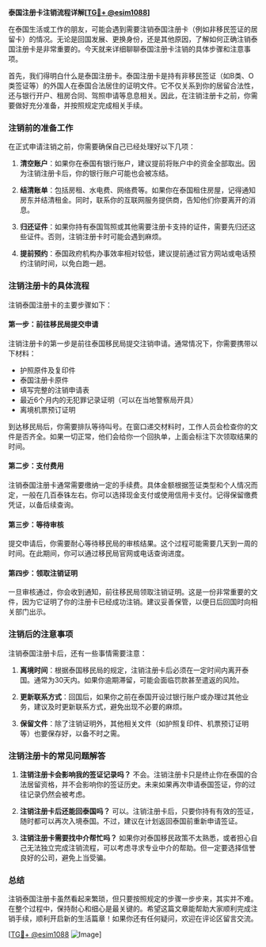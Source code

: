 **泰国注册卡注销流程详解[[TG💪+ @esim1088](https://t.me/s/esim1088)]**

在泰国生活或工作的朋友，可能会遇到需要注销泰国注册卡（例如非移民签证的居留卡）的情况。无论是回国发展、更换身份，还是其他原因，了解如何正确注销泰国注册卡是非常重要的。今天就来详细聊聊泰国注册卡注销的具体步骤和注意事项。

首先，我们得明白什么是泰国注册卡。泰国注册卡是持有非移民签证（如B类、O类签证等）的外国人在泰国合法居住的证明文件。它不仅关系到你的居留合法性，还与银行开户、租房合同、驾照申请等息息相关。因此，在注销注册卡之前，你需要做好充分准备，并按照规定完成相关手续。

### 注销前的准备工作

在正式申请注销之前，你需要确保自己已经处理好以下几项：

1. **清空账户**：如果你在泰国有银行账户，建议提前将账户中的资金全部取出。因为注销注册卡后，你的银行账户可能也会被冻结。
   
2. **结清账单**：包括房租、水电费、网络费等。如果你在泰国租住房屋，记得通知房东并结清租金。同时，联系你的互联网服务提供商，告知他们你要离开的消息。

3. **归还证件**：如果你持有泰国驾照或其他需要注册卡支持的证件，需要先归还这些证件。否则，注销注册卡时可能会遇到麻烦。

4. **提前预约**：泰国政府机构办事效率相对较低，建议提前通过官方网站或电话预约注销时间，以免白跑一趟。

### 注销注册卡的具体流程

注销泰国注册卡的主要步骤如下：

#### 第一步：前往移民局提交申请

注销注册卡的第一步是前往泰国移民局提交注销申请。通常情况下，你需要携带以下材料：

- 护照原件及复印件
- 泰国注册卡原件
- 填写完整的注销申请表
- 最近6个月内的无犯罪记录证明（可以在当地警察局开具）
- 离境机票预订证明

到达移民局后，你需要排队等待叫号。在窗口递交材料时，工作人员会检查你的文件是否齐全。如果一切正常，他们会给你一个回执单，上面会标注下次领取结果的时间。

#### 第二步：支付费用

注销泰国注册卡通常需要缴纳一定的手续费。具体金额根据签证类型和个人情况而定，一般在几百泰铢左右。你可以选择现金支付或使用信用卡支付。记得保留缴费凭证，以备后续查询。

#### 第三步：等待审核

提交申请后，你需要耐心等待移民局的审核结果。这个过程可能需要几天到一周的时间。在此期间，你可以通过移民局官网或电话查询进度。

#### 第四步：领取注销证明

一旦审核通过，你会收到通知，前往移民局领取注销证明。这是一份非常重要的文件，因为它证明了你的注册卡已经成功注销。建议妥善保管，以便日后回国时向相关部门出示。

### 注销后的注意事项

注销泰国注册卡后，还有一些事情需要注意：

1. **离境时间**：根据泰国移民局的规定，注销注册卡后必须在一定时间内离开泰国。通常为30天内。如果你逾期滞留，可能会面临罚款甚至遣返的风险。

2. **更新联系方式**：回国后，如果你之前在泰国开设过银行账户或办理过其他业务，建议及时更新联系方式，避免出现不必要的麻烦。

3. **保留文件**：除了注销证明外，其他相关文件（如护照复印件、机票预订证明等）也要保存好，以备不时之需。

### 注销注册卡的常见问题解答

1. **注销注册卡会影响我的签证记录吗？**
   不会。注销注册卡只是终止你在泰国的合法居留资格，并不会影响你的签证历史。未来如果再次申请泰国签证，你的过往记录仍然会被考虑。

2. **注销注册卡后还能回泰国吗？**
   可以。注销注册卡后，只要你持有有效的签证，随时都可以再次入境泰国。不过，建议在计划返回泰国前重新申请签证。

3. **注销注册卡需要找中介帮忙吗？**
   如果你对泰国移民政策不太熟悉，或者担心自己无法独立完成注销流程，可以考虑寻求专业中介的帮助。但一定要选择信誉良好的公司，避免上当受骗。

### 总结

注销泰国注册卡虽然看起来繁琐，但只要按照规定的步骤一步步来，其实并不难。在整个过程中，保持耐心和细心是最关键的。希望这篇文章能帮助大家顺利完成注销手续，顺利开启新的生活篇章！如果你还有任何疑问，欢迎在评论区留言交流。

[[TG💪+ @esim1088](https://t.me/s/esim1088) ![Image](https://i.postimg.cc/4NQfJmqS/Snipaste-2025-05-13-00-14-12.png)]